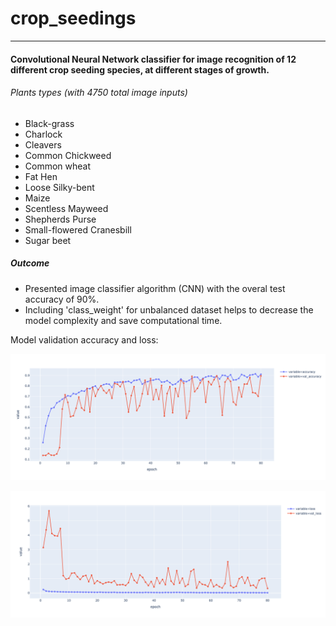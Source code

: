 # crop_seedings

------------------------------------------------
#### Convolutional Neural Network classifier for image recognition of 12 different crop seeding species, at different stages of growth. 

###### Plants types (with 4750 total image inputs)

 - Black-grass
 - Charlock
 - Cleavers
 - Common Chickweed
 - Common wheat
 - Fat Hen
 - Loose Silky-bent
 - Maize
 - Scentless Mayweed
 - Shepherds Purse
 - Small-flowered Cranesbill
 - Sugar beet

##### Outcome

- Presented image classifier algorithm (CNN) with the overal test accuracy of 90%.
- Including 'class_weight' for unbalanced dataset helps to decrease the model complexity and save computational time.

Model validation accuracy and loss:

 ![model_accuracy](model_accuracy.png)
 
 ![model_loss](model_loss.png)

